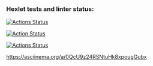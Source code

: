 ### Hexlet tests and linter status:
[![Actions Status](https://github.com/nbadin/frontend-project-lvl1/workflows/hexlet-check/badge.svg)](https://github.com/nbadin/frontend-project-lvl1/actions)

[![Action Status](https://api.codeclimate.com/v1/badges/a99a88d28ad37a79dbf6/maintainability)](https://codeclimate.com/github/codeclimate/codeclimate/maintainability)

[![Actions Status](https://github.com/nbadin/frontend-project-lvl1/actions/workflows/linter.yml/badge.svg)](https://github.com/nbadin/frontend-project-lvl1/actions)

https://asciinema.org/a/0QcU9z24RSNtuHk8xpougGubx

